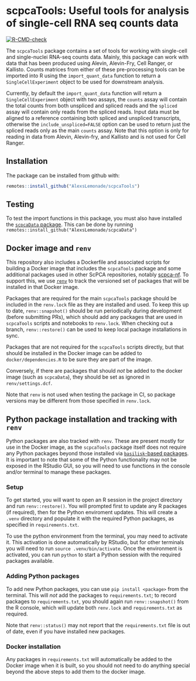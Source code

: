 
# scpcaTools: Useful tools for analysis of single-cell RNA seq counts data

  <!-- badges: start -->
  [![R-CMD-check](https://github.com/AlexsLemonade/scpcaTools/workflows/R-CMD-check/badge.svg)](https://github.com/AlexsLemonade/scpcaTools/actions/workflows/R-CMD-check.yaml)
  <!-- badges: end -->

The `scpcaTools` package contains a set of tools for working with single-cell and single-nuclei RNA-seq counts data.
Mainly, this package can work with data that has been produced using Alevin, Alevin-Fry, Cell Ranger, or Kallisto.
Counts matrices from either of these pre-processing tools can be imported into R using the `import_quant_data` function to return a `SingleCellExperiment` object to be used for downstream analysis.

Currently, by default the `import_quant_data` function will return a `SingleCellExperiment` object with two assays, the `counts` assay will contain the total counts from both unspliced and spliced reads and the `spliced` assay will contain only reads from the spliced reads.
Input data must be aligned to a reference containing both spliced and unspliced transcripts, otherwise the `include_unspliced=FALSE` option can be used to return just the spliced reads only as the main `counts` assay.
Note that this option is only for reading in data from Alevin, Alevin-fry, and Kallisto and is not used for Cell Ranger.

## Installation

The package can be installed from github with:

```r
remotes::install_github("AlexsLemonade/scpcaTools")
```

## Testing

To test the import functions in this package, you must also have installed the [`scpcaData` package](https://github.com/AlexsLemonade/scpcaData).
This can be done by running `remotes::install_github("AlexsLemonade/scpcaData")`

## Docker image and `renv`

This repository also includes a Dockerfile and associated scripts for building a Docker image that includes the `scpcaTools` package and some additional packages used in other ScPCA repositories, notably [scpca-nf](https://github.com/AlexsLemonade/scpca-nf).
To support this, we use [`renv`](https://rstudio.github.io/renv/index.html) to track the versioned set of packages that will be installed in that Docker image.

Packages that are required for the main `scpcaTools` package should be included in the `renv.lock` file as they are installed and used.
To keep this up to date, `renv::snapshot()` should be run periodically during development (before submitting PRs), which should add any packages that are used in `scpcaTools` scripts and notebooks to `renv.lock`.
When checking out a branch, `renv::restore()` can be used to keep local package installations in sync.

Packages that are not required for the `scpcaTools` scripts directly, but that should be installed in the Docker image can be added to `docker/dependencies.R` to be sure they are part of the image.

Conversely, if there are packages that should _not_ be added to the docker image (such as `scpcaData`), they should be set as ignored in `renv/settings.dcf`.

Note that `renv` is not used when testing the package in CI, so package versions may be different from those specified in `renv.lock`.

## Python package installation and tracking with `renv`

Python packages are also tracked with `renv`.
These are present mostly for use in the Docker image, as the `scpcaTools` package itself does not require any Python packages beyond those installed via [`basilisk`-based packages](https://www.bioconductor.org/packages/release/bioc/html/basilisk.html).
It is important to note that some of the Python functionality may not be exposed in the RStudio GUI, so you will need to use functions in the console and/or terminal to manage these packages.

### Setup

To get started, you will want to open an R session in the project directory and run `renv::restore()`.
You will prompted first to update any R packages (if required), then for the Python enviroment updates.
This will create a `.venv` directory and populate it with the required Python packages, as specified in `requirements.txt`.

To use the python environment from the terminal, you may need to activate it.
This activation is done automatically by RStudio, but for other terminals you will need to run `source .venv/bin/activate`.
Once the environment is activated, you can run `python` to start a Python session with the required packages available.

### Adding Python packages

To add new Python packages, you can use `pip install <package>` from the terminal.
This will _not_ add the packages to `requirements.txt`; to record packages to `requirements.txt`, you should again run `renv::snapshot()` from the R console, which will update both `renv.lock` and `requirements.txt` as required.

Note that `renv::status()` may not report that the `requirements.txt` file is out of date, even if you have installed new packages.

### Docker installation

Any packages in `requirements.txt` will automatically be added to the Docker image when it is built, so you should not need to do anything special beyond the above steps to add them to the docker image.





